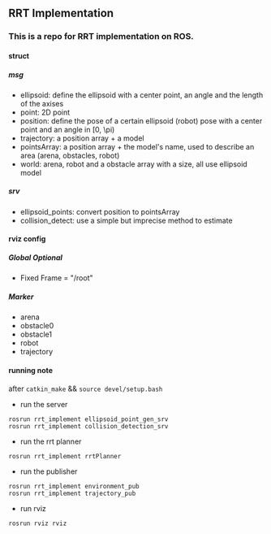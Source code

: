## RRT Implementation
### This is a repo for RRT implementation on ROS.

#### struct
##### msg
* ellipsoid: define the ellipsoid with a center point, an angle and the length of the axises
* point: 2D point
* position: define the pose of a certain ellipsoid (robot) pose with a center point and an angle in [0, \pi)
* trajectory: a position array + a model
* pointsArray: a position array + the model's name, used to describe an area (arena, obstacles, robot)
* world: arena, robot and a obstacle array with a size, all use ellipsoid model

##### srv
* ellipsoid_points: convert position to pointsArray
* collision_detect: use a simple but imprecise method to estimate

#### rviz config
##### Global Optional
* Fixed Frame = "/root"
##### Marker
* arena
* obstacle0
* obstacle1
* robot
* trajectory

#### running note
after `catkin_make` && `source devel/setup.bash`
* run the server 
```
rosrun rrt_implement ellipsoid_point_gen_srv
rosrun rrt_implement collision_detection_srv
```
* run the rrt planner
```
rosrun rrt_implement rrtPlanner
```
* run the publisher
```
rosrun rrt_implement environment_pub
rosrun rrt_implement trajectory_pub
```
* run rviz
```
rosrun rviz rviz
```




